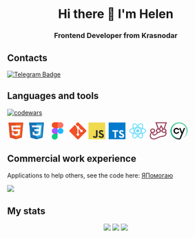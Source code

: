<div id="header" align="center">
    <h1>Hi there 👋 I'm  Helen </h1>
    <h3>Frontend Developer from Krasnodar</h3>
</div>

## Contacts
[![Telegram Badge](https://img.shields.io/badge/-Telegram-blue?style=for-the-badge&logo=Telegram&logoColor=white)](https://t.me/winterlena3010)

## Languages and tools
[![codewars](https://www.codewars.com/users/winterlena3010/badges/large)](https://www.codewars.com/users/winterlena3010)
<div>
      <img src="https://github.com/devicons/devicon/blob/master/icons/html5/html5-original.svg" title="HTML5" alt="HTML" width="40" height="40"/>&nbsp;
      <img src="https://github.com/devicons/devicon/blob/master/icons/css3/css3-original.svg"  title="CSS3" alt="CSS" width="40" height="40"/>&nbsp;
      <img src="https://github.com/devicons/devicon/blob/master/icons/figma/figma-original.svg"  title="Figma" alt="Figma" width="40" height="40"/>&nbsp;
      <img src="https://github.com/devicons/devicon/blob/master/icons/git/git-original.svg" title="Git" alt="Git" width="40" height="40"/>
      <img src="https://github.com/devicons/devicon/blob/master/icons/javascript/javascript-original.svg" title="JavaScript" alt="JavaScript" width="40" height="40"/>&nbsp;
      <img src="https://github.com/devicons/devicon/blob/master/icons/typescript/typescript-original.svg" title="TypeScript" alt="TypeScript" width="40" height="40"/>&nbsp;
      <img src="https://github.com/devicons/devicon/blob/master/icons/react/react-original.svg" title="React" alt="React" width="40" height="40"/>&nbsp;
      <img src="https://github.com/devicons/devicon/blob/master/icons/jest/jest-plain.svg" title="Jest" alt="Jest" width="40" height="40"/>&nbsp;
      <img src="https://github.com/devicons/devicon/blob/master/icons/cypressio/cypressio-original.svg" alt="Cypress" width="40" height="40"/>&nbsp;
</div>

## Commercial work experience
Applications to help others, see the code here: [ЯПомогаю](https://github.com/ya-pomogau/frontend)
<div>
<img src="https://github.com/user-attachments/assets/8d692f9d-de63-42ec-a85c-b74e0223cffb">
</div>


## My stats
<div align="center">
  <img src="http://github-profile-summary-cards.vercel.app/api/cards/profile-details?username=winterlena&theme=react" />
  <img src="http://github-profile-summary-cards.vercel.app/api/cards/repos-per-language?username=winterlena&theme=react" />
  <img src="http://github-profile-summary-cards.vercel.app/api/cards/stats?username=winterlena&theme=react" />
</div>
